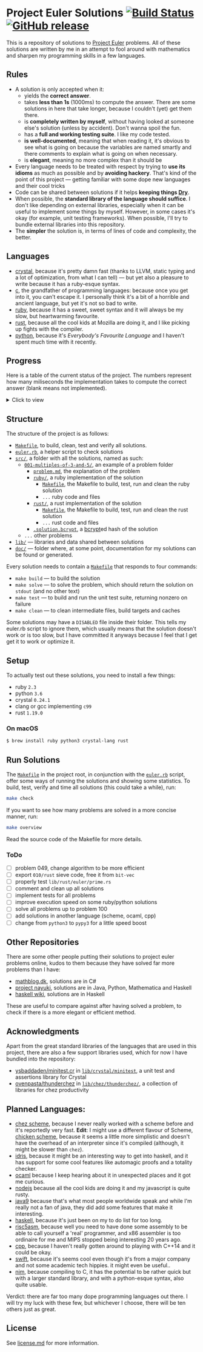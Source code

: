# Project Euler Solutions [![Build Status](https://travis-ci.org/xfbs/euler.svg?branch=master)](https://travis-ci.org/xfbs/euler) [![GitHub release](https://img.shields.io/github/tag/xfbs/euler.svg)]()

This is a repository of solutions to [Project Euler](https://projecteuler.net/)
problems. All of these solutions are written by me in an attempt to fool around
with mathematics and sharpen my programming skills in a few languages.

## Rules

  - A solution is only accepted when it:
      - yields the **correct answer**.
      - takes **less than 1s** (1000ms) to compute the answer. There are some
        solutions in here that take longer, because I couldn't (yet) get them
        there.
      - is **completely written by myself**, without having looked at someone
        else's solution (unless by accident). Don't wanna spoil the fun.
      - has a **full and working testing suite**. I like my code tested.
      - **is well-documented**, meaning that when reading it, it's obvious to
        see what is going on because the variables are named smartly and there
        comments to explain what is going on when necessary.
      - is **elegant**, meaning no more complex than it should be
  - Every language needs to be treated with respect by trying to **use its
    idioms** as much as possible and by **avoiding hackery**. That's kind of the
    point of this project — getting familiar with some dope new languages and
    their cool tricks
  - Code can be shared between solutions if it helps **keeping things 
    [Dry](http://wiki.c2.com/?DontRepeatYourself)**.
  - When possible, the **standard library of the language should suffice**. I
    don't like depending on external libraries, especially when it can be useful
    to implement some things by myself. However, in some cases it's okay (for 
    example, unit testing frameworks). When possible, I'll try to bundle
    external libraries into this repository.
  - The **simpler** the solution is, in terms of lines of code and complexity,
    the better.

## Languages

  - [crystal](https://crystal-lang.org/), because it's pretty damn fast (thanks
    to LLVM, static typing and a lot of optimization, from what I can tell) — 
    but yet also a pleasure to write because it has a ruby-esque syntax.
  - [c](https://en.wikipedia.org/wiki/C_(programming_language)), the grandfather
    of programming languages: because once you get into it, you can't escape it.
    I personally think it's a bit of a horrible and ancient language, but yet
    it's not so bad to write.
  - [ruby](https://www.ruby-lang.org), because it has a sweet, sweet syntax and
    it will always be my slow, but heartwarming favourite.
  - [rust](https://rust-lang.org), because all the cool kids at Mozilla are
    doing it, and I like picking up fights with the compiler.
  - [python](https://python.org), because it's *Everybody's Favourite Language*
    and I haven't spent much time with it recently.

## Progress

Here is a table of the current status of the project. The numbers represent how
many miliseconds the implementation takes to compute the correct answer (blank
means not implemented). 

<details>
  <summary>Click to view</summary>

| problem | crystal | ruby |   c | rust | python | *avg* |
| ------- | ------- | ---- | --- | ---- | ------ | ----- |
| [`001`](https://projecteuler.net/problem=001) | 20ms | 70ms | 12ms | 16ms | 60ms | 35ms |
| [`002`](https://projecteuler.net/problem=002) | 22ms | 68ms | 12ms | 16ms | 48ms | 33ms |
| [`003`](https://projecteuler.net/problem=003) | 20ms | 88ms | 12ms | 16ms | 54ms | 38ms |
| [`004`](https://projecteuler.net/problem=004) | 78ms | 120ms | 20ms | 20ms | 60ms | 59ms |
| [`005`](https://projecteuler.net/problem=005) | 16ms | 72ms | 14ms | 16ms | 48ms | 33ms |
| [`006`](https://projecteuler.net/problem=006) | 22ms | 96ms | 12ms | 14ms | 72ms | 43ms |
| [`007`](https://projecteuler.net/problem=007) | 34ms | 162ms | 24ms | 24ms | 220ms | 92ms |
| [`008`](https://projecteuler.net/problem=008) | 18ms | 76ms | 14ms | 16ms | 78ms | 40ms |
| [`009`](https://projecteuler.net/problem=009) | 18ms | 92ms | 14ms | 14ms | 106ms | 48ms |
| [`010`](https://projecteuler.net/problem=010) | 150ms | 424ms | 300ms | 34ms | 614ms | 304ms |
| [`011`](https://projecteuler.net/problem=011) | 22ms | 86ms | 14ms | 16ms | 66ms | 40ms |
| [`012`](https://projecteuler.net/problem=012) | 82ms | 720ms | 56ms | 48ms | 1190ms | 419ms |
| [`013`](https://projecteuler.net/problem=013) | 20ms | 76ms | 16ms | 16ms | 48ms | 35ms |
| [`014`](https://projecteuler.net/problem=014) | 654ms | 1670ms | 72ms | 40ms | 2418ms | 970ms |
| [`015`](https://projecteuler.net/problem=015) | 16ms | 78ms | 18ms | 18ms | 58ms | 37ms |
| [`016`](https://projecteuler.net/problem=016) | 18ms | 72ms | 18ms | 16ms | 54ms | 35ms |
| [`017`](https://projecteuler.net/problem=017) | 58ms | 108ms | 16ms | 14ms | 60ms | 51ms |
| [`018`](https://projecteuler.net/problem=018) | 18ms | 84ms | 14ms | 14ms | 50ms | 36ms |
| [`019`](https://projecteuler.net/problem=019) | 22ms | 74ms | 14ms | 12ms |      | 30ms |
| [`020`](https://projecteuler.net/problem=020) | 22ms | 72ms | 18ms | 12ms | 54ms | 35ms |
| [`021`](https://projecteuler.net/problem=021) | 80ms | 480ms | 26ms | 30ms | 190ms | 161ms |
| [`022`](https://projecteuler.net/problem=022) | 36ms | 92ms | 24ms | 16ms | 74ms | 48ms |
| [`023`](https://projecteuler.net/problem=023) | 620ms | 2500ms | 98ms | 70ms |      | 822ms |
| [`024`](https://projecteuler.net/problem=024) | 16ms | 72ms | 16ms | 12ms |      | 29ms |
| [`025`](https://projecteuler.net/problem=025) | 16ms | 68ms | 12ms | 14ms | 52ms | 32ms |
| [`026`](https://projecteuler.net/problem=026) | 56ms | 144ms |      |      |      | 100ms |
| [`027`](https://projecteuler.net/problem=027) | 230ms | 994ms | 76ms |      |      | 433ms |
| [`028`](https://projecteuler.net/problem=028) | 16ms | 68ms | 14ms | 14ms | 54ms | 33ms |
| [`029`](https://projecteuler.net/problem=029) | 152ms | 90ms | 14ms | 12ms | 64ms | 66ms |
| [`030`](https://projecteuler.net/problem=030) | 32ms | 104ms | 28ms |      | 90ms | 63ms |
| [`031`](https://projecteuler.net/problem=031) | 38ms | 106ms | 14ms | 16ms | 126ms | 60ms |
| [`032`](https://projecteuler.net/problem=032) | 302ms | 1212ms | 764ms |      |      | 759ms |
| [`033`](https://projecteuler.net/problem=033) | 18ms | 76ms | 14ms |      |      | 36ms |
| [`034`](https://projecteuler.net/problem=034) | 58ms | 166ms | 420ms | 52ms |      | 174ms |
| [`035`](https://projecteuler.net/problem=035) | 636ms | 3650ms | 150ms | 184ms |      | 1155ms |
| [`036`](https://projecteuler.net/problem=036) | 16ms | 72ms | 162ms |      |      | 83ms |
| [`037`](https://projecteuler.net/problem=037) | 164ms |      | 100ms |      |      | 132ms |
| [`038`](https://projecteuler.net/problem=038) | 76ms | 172ms | 12ms | 14ms |      | 68ms |
| [`039`](https://projecteuler.net/problem=039) | 24ms | 100ms | 14ms | 12ms |      | 37ms |
| [`040`](https://projecteuler.net/problem=040) | 14ms | 68ms | 16ms | 14ms | 48ms | 32ms |
| [`041`](https://projecteuler.net/problem=041) | 490ms |      | 214ms |      |      | 352ms |
| [`042`](https://projecteuler.net/problem=042) | 20ms | 78ms |      |      |      | 49ms |
| [`043`](https://projecteuler.net/problem=043) | 16ms | 68ms | 12ms |      |      | 32ms |
| [`044`](https://projecteuler.net/problem=044) | 94ms | 626ms | 40ms |      |      | 253ms |
| [`045`](https://projecteuler.net/problem=045) | 16ms | 88ms | 12ms | 16ms | 106ms | 47ms |
| [`046`](https://projecteuler.net/problem=046) | 44ms | 260ms | 14ms |      |      | 106ms |
| [`047`](https://projecteuler.net/problem=047) | 72ms | 438ms | 46ms |      |      | 185ms |
| [`048`](https://projecteuler.net/problem=048) | 60ms | 80ms | 22ms | 34ms | 58ms | 50ms |
| [`049`](https://projecteuler.net/problem=049) | 224ms | 1014ms | 244ms |      |      | 494ms |
| [`050`](https://projecteuler.net/problem=050) | 18ms | 72ms | 14ms | 168ms |      | 68ms |
| [`052`](https://projecteuler.net/problem=052) | 118ms | 290ms | 60ms |      |      | 156ms |
| *average* | 100ms | 358ms | 68ms | 29ms | 214ms | 153ms |
| *count* | 51 | 49 | 49 | 36 | 29 | 214 |

</details>

## Structure

The structure of the project is as follows:
  - [`Makefile`](Makefile), to build, clean, test and verify all solutions.
  - [`euler.rb`](euler.rb), a helper script to check solutions
  - [`src/`](src/), a folder with all the solutions, named as such:
      - [`001-multiples-of-3-and-5/`](src/001-multiples-of-3-and-5), an example 
        of a problem folder
          - [`problem.md`](src/001-multiples-of-3-and-5/problem.md), the
            explanation of the problem
          - [`ruby/`](src/001-multiples-of-3-and-5/ruby/), a ruby implementation
            of the solution
              - [`Makefile`](src/001-multiples-of-3-and-5/ruby/Makefile), the
                Makefile to build, test, run and clean the ruby solution
              - `...` ruby code and files
          - [`rust/`](src/001-multiples-of-3-and-5/rust), a rust implementation of the solution
              - [`Makefile`](src/001-multiples-of-3-and-5/rust/Makefile), the
                Makefile to build, test, run and clean the rust solution
              - `...` rust code and files
          - [`.solution.bcrypt`](src/001-multiples-of-3-and-5/.solution.bcrypt),
            a [bcrypt](https://en.wikipedia.org/wiki/Bcrypt)ed hash of the
            solution
      - `...` other problems
  - [`lib/`](lib/) — libraries and data shared between solutions
  - [`doc/`](doc/) — folder where, at some point, documentation for my solutions
    can be found or generated.

Every solution needs to contain a
[`Makefile`](src/001-multiples-of-3-and-5/ruby/Makefile) that responds to four
commands:
  - `make build` — to build the solution
  - `make solve` — to solve the problem, which should return the solution on
    `stdout` (and no other text)
  - `make test` — to build and run the unit test suite, returning nonzero on
    failure
  - `make clean` — to clean intermediate files, build targets and caches

Some solutions may have a `DISABLED` file inside their folder. This tells my
euler.rb script to ignore them, which usually means that the solution doesn't
work or is too slow, but I have committed it anyways because I feel that I get
get it to work or optimize it.

## Setup

To actually test out these solutions, you need to install a few things: 

  - ruby `2.3`
  - python `3.6`
  - crystal `0.24.1`
  - clang or gcc implementing `c99`
  - rust `1.19.0`

### On macOS

```bash
$ brew install ruby python3 crystal-lang rust
```

## Run Solutions

The [`Makefile`](Makefile) in the project root, in conjunction with the 
[`euler.rb`](euler.rb) script, offer some ways of running the solutions and
showing some statistics. To build, test, verify and time all solutions (this
could take a while), run:

```bash
make check
```

If you want to see how many problems are solved in a more concise manner, run:

```bash
make overview
```

Read the source code of the Makefile for more details.

### ToDo

  - [ ] problem 049, change algorithm to be more efficient
  - [ ] export `010/rust` sieve code, free it from `bit-vec`
  - [ ] properly test `lib/rust/euler/prime.rs`
  - [ ] comment and clean up all solutions
  - [ ] implement tests for all problems
  - [ ] improve execution speed on some ruby/python solutions
  - [ ] solve all problems up to problem 100
  - [ ] add solutions in another language (scheme, ocaml, cpp)
  - [ ] change from `python3` to `pypy3` for a little speed boost

## Other Repositories

There are some other people putting their solutions to project euler problems
online, kudos to them because they have solved far more problems than I have:

  - [mathblog.dk](http://www.mathblog.dk/project-euler-solutions/), solutions
    are in C#
  - [project nayuki](https://www.nayuki.io/page/project-euler-solutions),
    solutions are in Java, Python, Mathematica and Haskell
  - [haskell wiki](https://wiki.haskell.org/Euler_problems), solutions are in
    Haskell

These are useful to compare against after having solved a problem, to check if
there is a more elegant or efficient method.

## Acknowledgments

Apart from the great standard libraries of the languages that are used in this
project, there are also a few support libraries used, which for now I have
bundled into the repository:

  - [ysbaddaden/minitest.cr](https://github.com/ysbaddaden/minitest.cr) in
    [`lib/crystal/minitest`](lib/crystal/minitest/), a unit test and assertions
    library for Crystal
  - [ovenpasta/thunderchez](https://github.com/ovenpasta/thunderchez) in
    [`lib/chez/thunderchez/`](lib/chez/thunderchez/), a collection of libraries
    for chez productivity

## Planned Languages:

  - [chez scheme](https://github.com/cisco/ChezScheme), because I never really
    worked with a scheme before and it's reportedly very fast. **Edit**: I might
    use a different flavour of Scheme, [chicken scheme](http://call-cc.org),
    because it seems a little more simplistic and doesn't have the overhead of
    an interpreter since it's compiled (although, it might be slower than
    `chez`).
  - [idris](https://www.idris-lang.org), because it might be an interesting way
    to get into haskell, and it has support for some cool features like
    automagic proofs and a totality checker.
  - [ocaml](https://github.com/ocaml/ocaml) because I keep hearing about it in
    unexpected places and it got me curious.
  - [nodejs](https://github.com/nodejs/node) because all the cool kids are doing
    it and my javascript is quite rusty.
  - [java9](https://www.oracle.com/java/java9.html) because that's what most
    people worldwide speak and while I'm really not a fan of java, they did add
    some features that make it interesting.
  - [haskell](https://www.haskell.org), because it's just been on my to do list
    for too long.
  - [risc5asm](https://rv8.io), because well you need to have done some assembly
    to be able to call yourself a 'real' programmer, and x86 assembler is too
    ordinaire for me and MIPS stopped being interesting 20 years ago.
  - [cpp](http://clang.org), because I haven't really gotten around to playing
    with C++14 and it could be okay.
  - [swift](https://github.com/apple/swift), because it's seems cool even though
    it's from a major company and not some academic tech hippies. it might even
    be useful..
  - [nim](https://nim-lang.org), because compiling to C, it has the potential to
    be rather quick but with a larger standard library, and with a python-esque
    syntax, also quite usable.

Verdict: there are far too many dope programming languages out there. I will try
my luck with these few, but whichever I choose, there will be ten others just as
great.

## License

See [license.md](license.md) for more information. 
